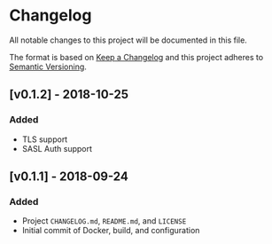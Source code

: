 # Changelog
All notable changes to this project will be documented in this file.

The format is based on [Keep a Changelog](http://keepachangelog.com/en/1.0.0/)
and this project adheres to [Semantic Versioning](http://semver.org/spec/v2.0.0.html).

## [v0.1.2] - 2018-10-25
### Added
- TLS support
- SASL Auth support

## [v0.1.1] - 2018-09-24
### Added
- Project `CHANGELOG.md`, `README.md`, and `LICENSE`
- Initial commit of Docker, build, and configuration
